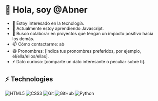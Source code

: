 # 👋 Hola, soy @Abner

- 👀 Estoy interesado en la tecnología.
- 🌱 Actualmente estoy aprendiendo Javascript.
- 💞 Busco colaborar en proyectos que tengan un impacto positivo hacia los demás.
- 📫 Cómo contactarme: ab
- 😄 Pronombres: [indica tus pronombres preferidos, por ejemplo, él/ella/ellos/ellas].
- ⚡ Dato curioso: [comparte un dato interesante o peculiar sobre ti].

## ⚡ Technologies

![HTML5](https://img.shields.io/badge/-HTML5-E34F26?style=flat-square&logo=html5&logoColor=white)
![CSS3](https://img.shields.io/badge/-CSS3-1572B6?style=flat-square&logo=css3)
![Git](https://img.shields.io/badge/-Git-black?style=flat-square&logo=git)
![GitHub](https://img.shields.io/badge/-GitHub-181717?style=flat-square&logo=github)
![Python](https://img.shields.io/badge/-Python-3776AB?style=flat-square&logo=python&logoColor=white)
